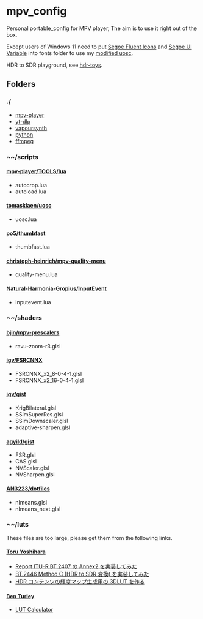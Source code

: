 # mpv_config

Personal portable_config for MPV player, The aim is to use it right out of the box.

Except users of Windows 11 need to put [Segoe Fluent Icons](https://aka.ms/SegoeFluentIcons) and [Segoe UI Variable](https://aka.ms/SegoeUIVariable) into fonts folder to use my [modified uosc](https://github.com/Natural-Harmonia-Gropius/uosc).

HDR to SDR playground, see [hdr-toys](https://github.com/Natural-Harmonia-Gropius/mpv_config/tree/main/portable_config/shaders/hdr-toys).

## Folders

### ./

- [mpv-player](https://github.com/shinchiro/mpv-winbuild-cmake/releases)
- [yt-dlp](https://github.com/yt-dlp/yt-dlp/releases)
- [vapoursynth](https://github.com/vapoursynth/vapoursynth/releases)
- [python](https://www.python.org/downloads)
- [ffmpeg](https://www.gyan.dev/ffmpeg/builds/#release-builds)

### ~~/scripts

#### [mpv-player/TOOLS/lua](https://github.com/mpv-player/mpv/tree/master/TOOLS/lua)

- autocrop.lua
- autoload.lua

#### [tomasklaen/uosc](https://github.com/darsain/uosc)

- uosc.lua

#### [po5/thumbfast](https://github.com/po5/thumbfast)

- thumbfast.lua

#### [christoph-heinrich/mpv-quality-menu](https://github.com/christoph-heinrich/mpv-quality-menu)

- quality-menu.lua

#### [Natural-Harmonia-Gropius/InputEvent](https://github.com/Natural-Harmonia-Gropius/InputEvent)

- inputevent.lua

### ~~/shaders

#### [bjin/mpv-prescalers](https://github.com/bjin/mpv-prescalers/tree/master/vulkan/compute)

- ravu-zoom-r3.glsl

#### [igv/FSRCNNX](https://github.com/igv/FSRCNN-TensorFlow/releases)

- FSRCNNX_x2_8-0-4-1.glsl
- FSRCNNX_x2_16-0-4-1.glsl

#### [igv/gist](https://gist.github.com/igv)

- KrigBilateral.glsl
- SSimSuperRes.glsl
- SSimDownscaler.glsl
- adaptive-sharpen.glsl

#### [agyild/gist](https://gist.github.com/agyild)

- FSR.glsl
- CAS.glsl
- NVScaler.glsl
- NVSharpen.glsl

#### [AN3223/dotfiles](https://github.com/AN3223/dotfiles/tree/master/.config/mpv/shaders)

- nlmeans.glsl
- nlmeans_next.glsl

### ~~/luts

These files are too large, please get them from the following links.

#### [Toru Yoshihara](https://github.com/toru-ver4)

- [Report ITU-R BT.2407 の Annex2 を実装してみた](https://trev16.hatenablog.com/entry/2020/06/07/094646)
- [BT.2446 Method C (HDR to SDR 変換) を実装してみた](https://trev16.hatenablog.com/entry/2020/08/01/131907)
- [HDR コンテンツの輝度マップ生成用の 3DLUT を作る](https://trev16.hatenablog.com/entry/2020/04/26/190416)

#### [Ben Turley](https://github.com/cameramanben)

- [LUT Calculator](https://cameramanben.github.io/LUTCalc/LUTCalc/index.html)
